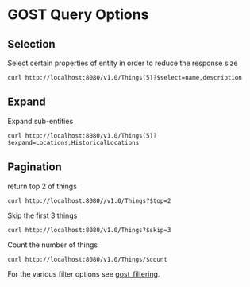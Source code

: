 # GOST Query Options

## Selection

Select certain properties of entity in order to reduce the response size

```
curl http://localhost:8080/v1.0/Things(5)?$select=name,description
```

## Expand

Expand sub-entities

```
curl http://localhost:8080/v1.0/Things(5)?$expand=Locations,HistoricalLocations
```

## Pagination

return top 2 of things

```
curl http://localhost:8080//v1.0/Things?$top=2
```

Skip the first 3 things

```
curl http://localhost:8080/v1.0/Things?$skip=3
```


Count the number of things

```
curl http://localhost:8080/v1.0/Things/$count
```

For the various filter options see <a href="gost_filtering.md">gost_filtering</a>.





